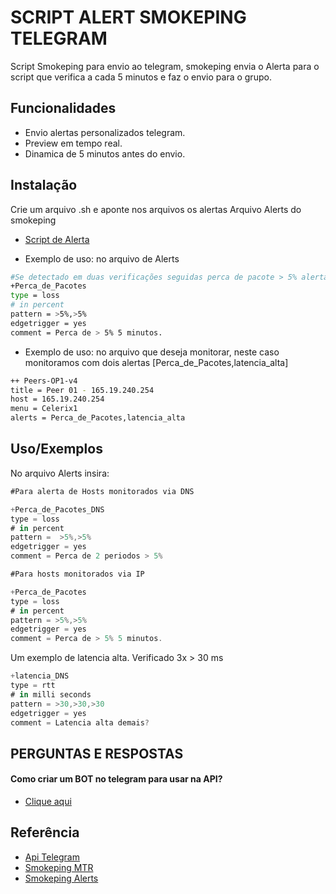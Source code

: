 
# SCRIPT ALERT SMOKEPING TELEGRAM

Script Smokeping para envio ao telegram, smokeping envia o Alerta para o script que verifica a cada 5 minutos e faz o envio para o grupo.




## Funcionalidades

- Envio alertas personalizados telegram.
- Preview em tempo real.
- Dinamica de 5 minutos antes do envio.


## Instalação

Crie um arquivo .sh e aponte nos arquivos os alertas
Arquivo Alerts do smokeping
- [Script de Alerta](https://github.com/josefelipeduarte/Smokeping-alerts/blob/main/Smokeping%20Script.sh)



- Exemplo de uso: no arquivo de Alerts
```bash
#Se detectado em duas verificações seguidas perca de pacote > 5% alerta.
+Perca_de_Pacotes
type = loss
# in percent
pattern = >5%,>5%
edgetrigger = yes
comment = Perca de > 5% 5 minutos.
```
- Exemplo de uso: no arquivo que deseja monitorar, neste caso monitoramos com dois alertas [Perca_de_Pacotes,latencia_alta] 

```bash
++ Peers-OP1-v4
title = Peer 01 - 165.19.240.254
host = 165.19.240.254
menu = Celerix1
alerts = Perca_de_Pacotes,latencia_alta
```
    
## Uso/Exemplos

No arquivo Alerts insira:
```javascript
#Para alerta de Hosts monitorados via DNS

+Perca_de_Pacotes_DNS
type = loss
# in percent
pattern =  >5%,>5%
edgetrigger = yes
comment = Perca de 2 periodos > 5%
```
```javascript
#Para hosts monitorados via IP

+Perca_de_Pacotes
type = loss
# in percent
pattern = >5%,>5%
edgetrigger = yes
comment = Perca de > 5% 5 minutos.
```
Um exemplo de latencia alta. Verificado 3x > 30 ms
```javascript
+latencia_DNS
type = rtt
# in milli seconds
pattern = >30,>30,>30
edgetrigger = yes
comment = Latencia alta demais?
```



## PERGUNTAS E RESPOSTAS

#### Como criar um BOT no telegram para usar na API?

- [Clique aqui](https://engage.sinch.com/pt-br/blog/como-criar-um-bot-do-telegram/#:~:text=Como%20criar%20e%20adicionar%20um%20bot%20ao%20Telegram,-Se%20você%20quer&text=Para%20usar%20o%20BotFather%2C%20basta,alguns%20comandos%20úteis%20em%20%2Fhelp.)



## Referência

 - [Api Telegram](https://core.telegram.org/)
 - [Smokeping MTR](https://github.com/catalyst/smokeping-mtr-alert)
 - [Smokeping Alerts](https://www.m00nie.com/how-to-configure-smokeping-alerts/)

